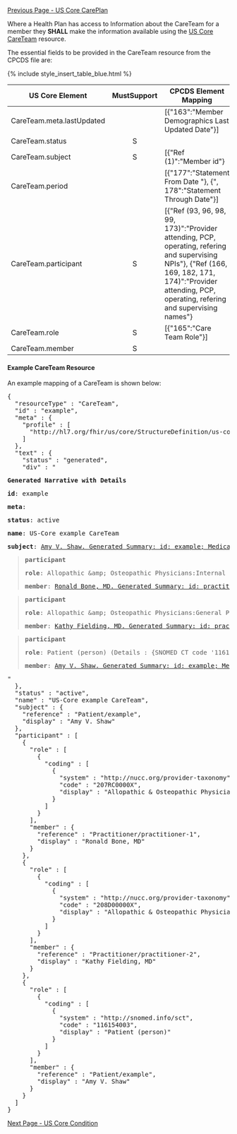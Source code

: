 [Previous Page - US Core CarePlan](USCoreCarePlan.html)

Where a Health Plan has access to Information about the CareTeam for a member they **SHALL** make the information available using the [US Core CareTeam](http://hl7.org/fhir/us/core/StructureDefinition-us-core-careteam.html) resource.

The essential fields to be provided in the CareTeam resource from the CPCDS file are:

{% include style_insert_table_blue.html %}

| US Core Element           | MustSupport | CPCDS Element Mapping                                                                                                                                                                                      |
|---------------------------|:-------------:|------------------------------------------------------------------------------------------------------------------------------------------------------------------------------------------------------------|
| CareTeam.meta.lastUpdated |             | [{"163":"Member Demographics Last Updated Date"}]                                                                                                                                                          |
| CareTeam.status           |      S      |                                                                                                                                                                                                            |
| CareTeam.subject          |      S      | [{"Ref (1)":"Member id"}                                                                                                                                                                                   |
| CareTeam.period           |             | [{"177":"Statement From Date "}, {", 178":"Statement Through Date"}]                                                                                                                                       |
| CareTeam.participant      |      S      | [{"Ref (93, 96, 98, 99, 173)":"Provider attending, PCP, operating, refering and supervising NPIs"}, {"Ref (166, 169, 182, 171, 174)":"Provider attending, PCP, operating, refering and supervising names"} |
| CareTeam.role             |      S      | [{"165":"Care Team Role"}]                                                                                                                                                                                 |
| CareTeam.member           |      S      |                                                                                                                                                                                                            |

#### Example CareTeam Resource

An example mapping of a CareTeam is shown below:

<pre>
{
  "resourceType" : "CareTeam",
  "id" : "example",
  "meta" : {
    "profile" : [
      "http://hl7.org/fhir/us/core/StructureDefinition/us-core-careteam"
    ]
  },
  "text" : {
    "status" : "generated",
    "div" : "<div xmlns=\"http://www.w3.org/1999/xhtml\"><p><b>Generated Narrative with Details</b></p><p><b>id</b>: example</p><p><b>meta</b>: </p><p><b>status</b>: active</p><p><b>name</b>: US-Core example CareTeam</p><p><b>subject</b>: <a href=\"Patient-example.html\">Amy V. Shaw. Generated Summary: id: example; Medical Record Number = 1032702 (USUAL); active; Amy V. Shaw ; ph: 555-555-5555(HOME), amy.shaw@example.com; gender: female; birthDate: Feb 20, 2007</a></p><blockquote><p><b>participant</b></p><p><b>role</b>: Allopathic &amp;amp; Osteopathic Physicians:Internal Medicine:Cardiovascular Disease <span style=\"background: LightGoldenRodYellow\">(Details : {http://nucc.org/provider-taxonomy code '207RC0000X' = 'Cardiovascular Disease', given as 'Allopathic &amp;amp; Osteopathic Physicians:Internal Medicine:Cardiovascular Disease'})</span></p><p><b>member</b>: <a href=\"Practitioner-practitioner-1.html\">Ronald Bone, MD. Generated Summary: id: practitioner-1; 9941339108, 25456; Ronald Bone </a></p></blockquote><blockquote><p><b>participant</b></p><p><b>role</b>: Allopathic &amp;amp; Osteopathic Physicians:General Practice <span style=\"background: LightGoldenRodYellow\">(Details : {http://nucc.org/provider-taxonomy code '208D00000X' = 'General Practice', given as 'Allopathic &amp;amp; Osteopathic Physicians:General Practice'})</span></p><p><b>member</b>: <a href=\"Practitioner-practitioner-2.html\">Kathy Fielding, MD. Generated Summary: id: practitioner-2; 1245319599, 456789; Fielding Kathy </a></p></blockquote><blockquote><p><b>participant</b></p><p><b>role</b>: Patient (person) <span style=\"background: LightGoldenRodYellow\">(Details : {SNOMED CT code '116154003' = 'Patient', given as 'Patient (person)'})</span></p><p><b>member</b>: <a href=\"Patient-example.html\">Amy V. Shaw. Generated Summary: id: example; Medical Record Number = 1032702 (USUAL); active; Amy V. Shaw ; ph: 555-555-5555(HOME), amy.shaw@example.com; gender: female; birthDate: Feb 20, 2007</a></p></blockquote></div>"
  },
  "status" : "active",
  "name" : "US-Core example CareTeam",
  "subject" : {
    "reference" : "Patient/example",
    "display" : "Amy V. Shaw"
  },
  "participant" : [
    {
      "role" : [
        {
          "coding" : [
            {
              "system" : "http://nucc.org/provider-taxonomy",
              "code" : "207RC0000X",
              "display" : "Allopathic &amp; Osteopathic Physicians:Internal Medicine:Cardiovascular Disease"
            }
          ]
        }
      ],
      "member" : {
        "reference" : "Practitioner/practitioner-1",
        "display" : "Ronald Bone, MD"
      }
    },
    {
      "role" : [
        {
          "coding" : [
            {
              "system" : "http://nucc.org/provider-taxonomy",
              "code" : "208D00000X",
              "display" : "Allopathic &amp; Osteopathic Physicians:General Practice"
            }
          ]
        }
      ],
      "member" : {
        "reference" : "Practitioner/practitioner-2",
        "display" : "Kathy Fielding, MD"
      }
    },
    {
      "role" : [
        {
          "coding" : [
            {
              "system" : "http://snomed.info/sct",
              "code" : "116154003",
              "display" : "Patient (person)"
            }
          ]
        }
      ],
      "member" : {
        "reference" : "Patient/example",
        "display" : "Amy V. Shaw"
      }
    }
  ]
}
</pre>



[Next Page - US Core Condition](USCoreCondition.html)
